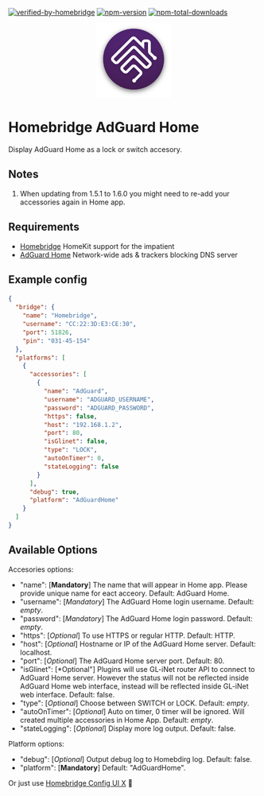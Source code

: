 [![verified-by-homebridge](https://badgen.net/badge/homebridge/verified/purple)](https://github.com/homebridge/homebridge/wiki/Verified-Plugins)
[![npm-version](https://badgen.net/npm/v/homebridge-adguardhome)](https://www.npmjs.com/package/homebridge-adguardhome)
[![npm-total-downloads](https://badgen.net/npm/dt/homebridge-adguardhome)](https://www.npmjs.com/package/homebridge-adguardhome)

<p align="center">
<img src="https://raw.githubusercontent.com/homebridge/branding/master/logos/homebridge-color-round-stylized.png" width="150">
</p>

# Homebridge AdGuard Home

Display AdGuard Home as a lock or switch accesory.

## Notes

1. When updating from 1.5.1 to 1.6.0 you might need to re-add your accessories again in Home app.

## Requirements

- [Homebridge](https://github.com/homebridge/homebridge) HomeKit support for the impatient
- [AdGuard Home](https://github.com/AdguardTeam/AdGuardHome) Network-wide ads & trackers blocking DNS server

## Example config

```json
{
  "bridge": {
    "name": "Homebridge",
    "username": "CC:22:3D:E3:CE:30",
    "port": 51826,
    "pin": "031-45-154"
  },
  "platforms": [
    {
      "accessories": [
        {
          "name": "AdGuard",
          "username": "ADGUARD_USERNAME",
          "password": "ADGUARD_PASSWORD",
          "https": false,
          "host": "192.168.1.2",
          "port": 80,
          "isGlinet": false,
          "type": "LOCK",
          "autoOnTimer": 0,
          "stateLogging": false
        }
      ],
      "debug": true,
      "platform": "AdGuardHome"
    }
  ]
}
```

## Available Options

Accesories options:

- "name": [**Mandatory**] The name that will appear in Home app. Please provide unique name for eact acceory. Default: AdGuard Home.
- "username": [*Mandatory*] The AdGuard Home login username. Default: *empty*.
- "password": [*Mandatory*] The AdGuard Home login password. Default: *empty*.
- "https": [*Optional*] To use HTTPS or regular HTTP. Default: HTTP.
- "host": [*Optional*] Hostname or IP of the AdGuard Home server. Default: localhost.
- "port": [*Optional*] The AdGuard Home server port. Default: 80.
- "isGlinet": [*Optional"] Plugins will use GL-iNet router API to connect to AdGuard Home server. However the status will not be reflected inside AdGuard Home web interface, instead will be reflected inside GL-iNet web interface. Default: false.
- "type": [*Optional*] Choose between SWITCH or LOCK. Default: *empty*.
- "autoOnTimer": [*Optional*] Auto on timer, 0 timer will be ignored. Will created multiple accessories in Home App. Default: *empty*.
- "stateLogging": [*Optional*] Display more log output. Default: false.

Platform options:

- "debug": [*Optional*] Output debug log to Homebdirg log. Default: false.
- "platform": [**Mandatory**] Default: "AdGuardHome".

Or just use [Homebridge Config UI X](https://github.com/homebridge/homebridge-config-ui-x) 👀
